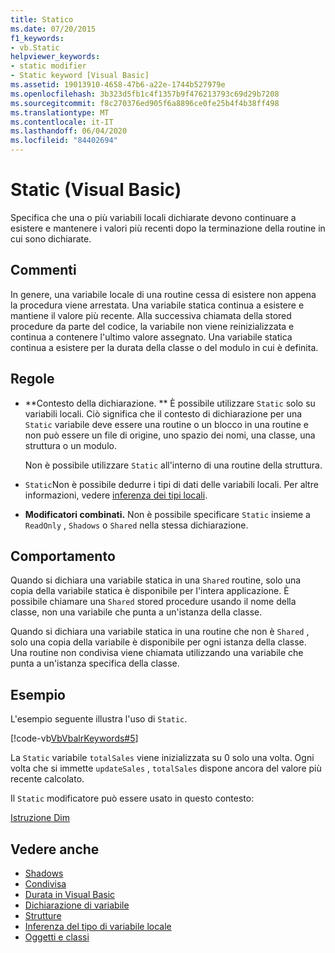 ```yaml
---
title: Statico
ms.date: 07/20/2015
f1_keywords:
- vb.Static
helpviewer_keywords:
- static modifier
- Static keyword [Visual Basic]
ms.assetid: 19013910-4658-47b6-a22e-1744b527979e
ms.openlocfilehash: 3b323d5fb1c4f1357b9f476213793c69d29b7208
ms.sourcegitcommit: f8c270376ed905f6a8896ce0fe25b4f4b38ff498
ms.translationtype: MT
ms.contentlocale: it-IT
ms.lasthandoff: 06/04/2020
ms.locfileid: "84402694"
---
```

# <a name="static-visual-basic"></a>Static (Visual Basic)
Specifica che una o più variabili locali dichiarate devono continuare a esistere e mantenere i valori più recenti dopo la terminazione della routine in cui sono dichiarate.  
  
## <a name="remarks"></a>Commenti  
 In genere, una variabile locale di una routine cessa di esistere non appena la procedura viene arrestata. Una variabile statica continua a esistere e mantiene il valore più recente. Alla successiva chiamata della stored procedure da parte del codice, la variabile non viene reinizializzata e continua a contenere l'ultimo valore assegnato. Una variabile statica continua a esistere per la durata della classe o del modulo in cui è definita.  
  
## <a name="rules"></a>Regole  
  
- **Contesto della dichiarazione. ** È possibile utilizzare `Static` solo su variabili locali. Ciò significa che il contesto di dichiarazione per una `Static` variabile deve essere una routine o un blocco in una routine e non può essere un file di origine, uno spazio dei nomi, una classe, una struttura o un modulo.  
  
     Non è possibile utilizzare `Static` all'interno di una routine della struttura.  
  
- `Static`Non è possibile dedurre i tipi di dati delle variabili locali. Per altre informazioni, vedere [inferenza dei tipi locali](../../programming-guide/language-features/variables/local-type-inference.md).  
  
- **Modificatori combinati.** Non è possibile specificare `Static` insieme a `ReadOnly` , `Shadows` o `Shared` nella stessa dichiarazione.  
  
## <a name="behavior"></a>Comportamento  
 Quando si dichiara una variabile statica in una `Shared` routine, solo una copia della variabile statica è disponibile per l'intera applicazione. È possibile chiamare una `Shared` stored procedure usando il nome della classe, non una variabile che punta a un'istanza della classe.  
  
 Quando si dichiara una variabile statica in una routine che non è `Shared` , solo una copia della variabile è disponibile per ogni istanza della classe. Una routine non condivisa viene chiamata utilizzando una variabile che punta a un'istanza specifica della classe.  
  
## <a name="example"></a>Esempio  
 L'esempio seguente illustra l'uso di `Static`.  
  
 [!code-vb[VbVbalrKeywords#5](~/samples/snippets/visualbasic/VS_Snippets_VBCSharp/VbVbalrKeywords/VB/Class1.vb#5)]  
  
 La `Static` variabile `totalSales` viene inizializzata su 0 solo una volta. Ogni volta che si immette `updateSales` , `totalSales` dispone ancora del valore più recente calcolato.  
  
 Il `Static` modificatore può essere usato in questo contesto:  
  
 [Istruzione Dim](../statements/dim-statement.md)  
  
## <a name="see-also"></a>Vedere anche

- [Shadows](shadows.md)
- [Condivisa](shared.md)
- [Durata in Visual Basic](../../programming-guide/language-features/declared-elements/lifetime.md)
- [Dichiarazione di variabile](../../programming-guide/language-features/variables/variable-declaration.md)
- [Strutture](../../programming-guide/language-features/data-types/structures.md)
- [Inferenza del tipo di variabile locale](../../programming-guide/language-features/variables/local-type-inference.md)
- [Oggetti e classi](../../programming-guide/language-features/objects-and-classes/index.md)

